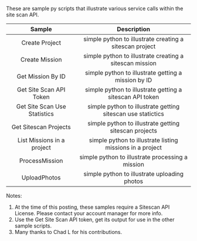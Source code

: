 These are sample py scripts that illustrate various service calls within the site scan API.

| Sample  | Description    |
| :---:   | :---: |
| Create Project | simple python to illustrate creating a sitescan project   |
| Create Mission | simple python to illustrate creating a sitescan mission   |
| Get Mission By ID | simple python to illustrate getting a mission by ID   |
| Get Site Scan API Token | simple python to illustrate getting a sitescan API token   |
| Get Site Scan Use Statistics | simple python to illustrate getting sitescan use statictics   |
| Get Sitescan Projects | simple python to illustrate getting sitescan projects   |
| List Missions in a project | simple python to illustrate listing missions in a project   |
| ProcessMission | simple python to illustrate processing a mission  |
| UploadPhotos | simple python to illustrate uploading photos  |

Notes: 

1. At the time of this posting, these samples require a Sitescan API License. Please contact your account manager for more info.
2. Use the Get Site Scan API token, get its output for use in the other sample scripts.
3. Many thanks to Chad L for his contributions.
